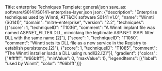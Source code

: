 Title: enterprise Techniques
Template: general/json
save_as: software/S0141/S0141-enterprise-layer.json
json: {"description": "Enterprise techniques used by Winnti, ATT&CK software S0141 v1.0", "name": "Winnti (S0141)", "domain": "mitre-enterprise", "version": "2.2", "techniques": [{"score": 1, "techniqueID": "T1036", "comment": "A Winnti implant file was named ASPNET_FILTER.DLL, mimicking the legitimate ASP.NET ISAPI filter DLL with the same name.[2]"}, {"score": 1, "techniqueID": "T1050", "comment": "Winnti sets its DLL file as a new service in the Registry to establish persistence.[2]"}, {"score": 1, "techniqueID": "T1085", "comment": "The Winnti installer loads a DLL using rundll32.[2]"}], "gradient": {"colors": ["#ffffff", "#66b1ff"], "minValue": 0, "maxValue": 1}, "legendItems": [{"label": "used by Winnti", "color": "#66b1ff"}]}